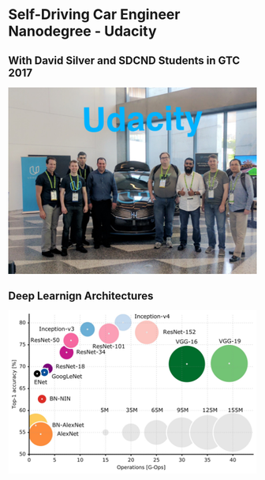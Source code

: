 # Self-Driving Car Engineer Nanodegree - Udacity 

## With David Silver and SDCND Students in GTC 2017

<p align="center">
<img src="Media/SDCND.jpg" alt="CNN Architectures" width="600"/>
</p>

## Deep Learnign Architectures

<p align="center">
  <img src="Media/acc_vs_net_vs_ops.jpg" alt="CNN Architectures" width="550"/>
</p>
